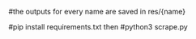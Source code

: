 #the outputs for every name are saved in res/{name}

#pip install requirements.txt
then
#python3 scrape.py